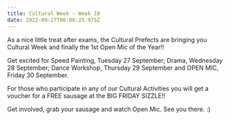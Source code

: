 ```yaml
---
title: Cultural Week - Week 10
date: 2022-09-27T06:08:25.975Z
---
```

As a nice little treat after exams, the Cultural Prefects are bringing you Cultural Week and finally the 1st Open Mic of the Year!!

Get excited for Speed Painting, Tuesday 27 September; Drama, Wednesday 28 September; Dance Workshop, Thursday 29 September and OPEN MIC, Friday 30 September.

For those who participate in any of our Cultural Activities you will get a voucher for a FREE sausage at the BIG FRIDAY SIZZLE!!

Get involved, grab your sausage and watch Open Mic. See you there. :)